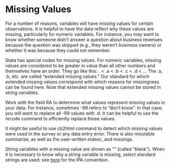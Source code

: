 # Missing Values
For a number of reasons, variables will have missing values for certain observations. It is helpful to have the data reflect why these values are missing, particularly for numeric variables. For instance, you may want to know whether someone didn’t answer a question about business revenues because the question was skipped (e.g., they weren’t business owners) or whether it was because they could not remember.

Stata has special codes for missing values. For numeric variables, missing values are considered to be greater in value than all other numbers and themselves have an order. They go like this: . <  .a <  .b <  .c <  .d < ... The .a, .b, etc. are called “extended missing values.” Our standard for which extended missing values correspond with which reasons for missingness can be found here. Note that extended missing values cannot be stored in string variables. 

Work with the field RA to determine what values represent missing values in your data. For instance, sometimes -99 refers to “don’t know”. In that case, you will want to replace all -99 values with .d. It can be helpful to use the recode command to efficiently replace those values.

It might be useful to use cb2html command to detect which missing values were used in the survey or any data entry error. There is also misstable summarize, as well as the user-written mdesc, and missings.

String variables with a missing value are shown as “” (called “blank”). When it is necessary to know why a string variable is missing, select standard strings are used: see [here](Link) for the IPA convention.

